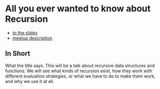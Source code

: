 # All you ever wanted to know about Recursion
  - [to the slides](https://pheymann.github.io/talks/meetup-recursion)
  - [meetup description](https://www.meetup.com/de-DE/Lambda-Pi/events/253946839/)

## In Short
What the title says. This will be a talk about recursive data structures and functions. We will see what kinds of recursion exist, how they work with different evaluation strategies, or what we have to do to make them work, and why we use it at all.
